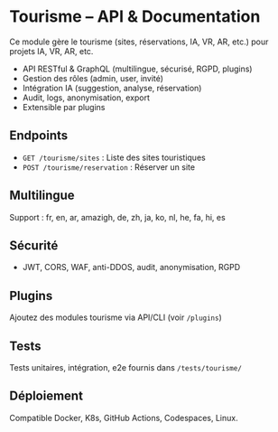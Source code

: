 # Tourisme – API & Documentation

Ce module gère le tourisme (sites, réservations, IA, VR, AR, etc.) pour projets IA, VR, AR, etc.

- API RESTful & GraphQL (multilingue, sécurisé, RGPD, plugins)
- Gestion des rôles (admin, user, invité)
- Intégration IA (suggestion, analyse, réservation)
- Audit, logs, anonymisation, export
- Extensible par plugins

## Endpoints
- `GET /tourisme/sites` : Liste des sites touristiques
- `POST /tourisme/reservation` : Réserver un site

## Multilingue
Support : fr, en, ar, amazigh, de, zh, ja, ko, nl, he, fa, hi, es

## Sécurité
- JWT, CORS, WAF, anti-DDOS, audit, anonymisation, RGPD

## Plugins
Ajoutez des modules tourisme via API/CLI (voir `/plugins`)

## Tests
Tests unitaires, intégration, e2e fournis dans `/tests/tourisme/`

## Déploiement
Compatible Docker, K8s, GitHub Actions, Codespaces, Linux.
